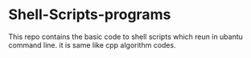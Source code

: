 # Shell-Scripts-programs
This repo contains the basic code to shell scripts which reun in ubantu command line. it is same like cpp algorithm codes.
